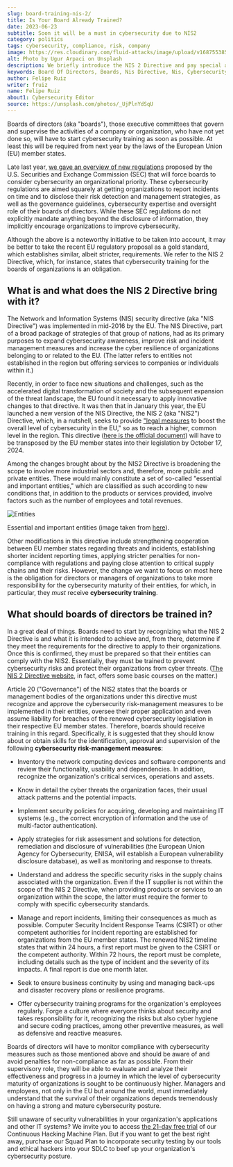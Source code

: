 ```yaml
---
slug: board-training-nis-2/
title: Is Your Board Already Trained?
date: 2023-06-23
subtitle: Soon it will be a must in cybersecurity due to NIS2
category: politics
tags: cybersecurity, compliance, risk, company
image: https://res.cloudinary.com/fluid-attacks/image/upload/v1687553852/blog/board-training-nis-2/cover_board_training_nis_2.webp
alt: Photo by Ugur Arpaci on Unsplash
description: We briefly introduce the NIS 2 Directive and pay special attention to its cybersecurity training requirement for organizations' boards of directors.
keywords: Board Of Directors, Boards, Nis Directive, Nis, Cybersecurity Training, European Union, Cybersecurity Risk Management Measures, Ethical Hacking, Pentesting
author: Felipe Ruiz
writer: fruiz
name: Felipe Ruiz
about1: Cybersecurity Editor
source: https://unsplash.com/photos/_UjPlnYdSqU
---
```


Boards of directors (aka "boards"),
those executive committees
that govern and supervise the activities of a company or organization,
who have not yet done so,
will have to start cybersecurity training as soon as possible.
At least this will be required from next year
by the laws of the European Union (EU) member states.

Late last year,
[we gave an overview of new regulations](../sec-new-regulations/)
proposed by the U.S. Securities and Exchange Commission (SEC)
that will force boards
to consider cybersecurity an organizational priority.
These cybersecurity regulations are aimed squarely
at getting organizations to report incidents on time
and to disclose their risk detection and management strategies,
as well as the governance guidelines,
cybersecurity expertise
and oversight role of their boards of directors.
While these SEC regulations do not explicitly mandate anything
beyond the disclosure of information,
they implicitly encourage organizations to improve cybersecurity.

Although the above is a noteworthy initiative
to be taken into account,
it may be better to take the recent EU regulatory proposal as a gold standard,
which establishes similar,
albeit stricter,
requirements.
We refer to the NIS 2 Directive,
which,
for instance,
states that
cybersecurity training for the boards of organizations is an obligation.

## What is and what does the NIS 2 Directive bring with it?

The Network and Information Systems (NIS) security directive
(aka "NIS Directive")
was implemented in mid-2016 by the EU.
The NIS Directive,
part of a broad package of strategies of that group of nations,
had as its primary purposes to expand cybersecurity awareness,
improve risk and incident management measures
and increase the cyber resilience of organizations
belonging to or related to the EU.
(The latter refers to entities not established in the region
but offering services to companies or individuals within it.)

Recently,
in order to face new situations and challenges,
such as the accelerated digital transformation of society
and the subsequent expansion of the threat landscape,
the EU found it necessary
to apply innovative changes to that directive.
It was then that in January this year,
the EU launched a new version of the NIS Directive,
the NIS 2 (aka "NIS2") Directive,
which,
in a nutshell,
seeks to provide ["legal measures](https://digital-strategy.ec.europa.eu/en/policies/nis2-directive)
to boost the overall level of cybersecurity in the EU,"
so as to reach a higher, common level in the region.
This directive
([here is the official document](https://eur-lex.europa.eu/legal-content/EN/TXT/PDF/?uri=CELEX:32022L2555&qid=1687364505463))
will have to be transposed by the EU member states into their legislation
by October 17, 2024.

Among the changes brought about by the NIS2 Directive is broadening the scope
to involve more industrial sectors and,
therefore,
more public and private entities.
These would mainly constitute a set
of so-called "essential and important entities,"
which are classified as such
according to new conditions that,
in addition to the products or services provided,
involve factors such as the number of employees and total revenues.

<div class="imgblock">

![Entities](https://res.cloudinary.com/fluid-attacks/image/upload/v1687553976/blog/board-training-nis-2/entities_ey_board_training_nis_2.webp)

<div class="title">

Essential and important entities (image taken from [here](https://assets.ey.com/content/dam/ey-sites/ey-com/en_be/topics/cybersecurity/nis/ey-graph-entities-scope.png.rendition.1800.1200.png)).

</div>

</div>

Other modifications in this directive
include strengthening cooperation between EU member states
regarding threats and incidents,
establishing shorter incident reporting times,
applying stricter penalties for non-compliance with regulations
and paying close attention to critical supply chains and their risks.
However,
the change we want to focus on most here is the obligation
for directors or managers of organizations
to take more responsibility for the cybersecurity maturity of their entities,
for which,
in particular,
they *must* receive **cybersecurity training**.

## What should boards of directors be trained in?

In a great deal of things.
Boards need to start by recognizing what the NIS 2 Directive is
and what it is intended to achieve
and, from there, determine
if they meet the requirements
for the directive to apply to their organizations.
Once this is confirmed,
they must be prepared
so that their entities can comply with the NIS2.
Essentially,
they must be trained to prevent cybersecurity risks
and protect their organizations from cyber threats.
([The NIS 2 Directive website](https://www.nis-2-directive.com/NIS_2_Directive_Board_of_Directors_Training.html),
in fact,
offers some basic courses on the matter.)

Article 20 ("Governance") of the NIS2
states that the boards or management bodies of the organizations
under this directive
must recognize and approve the cybersecurity risk-management measures
to be implemented in their entities,
oversee their proper application
and even assume liability for breaches of the renewed cybersecurity legislation
in their respective EU member states.
Therefore,
boards should receive training in this regard.
Specifically,
it is suggested that
they should know about or obtain skills
for the identification, approval and supervision
of the following **cybersecurity risk-management measures**:

- Inventory the network computing devices and software components
  and review their functionality, usability and dependencies.
  In addition,
  recognize the organization's critical services, operations and assets.

- Know in detail the cyber threats the organization faces,
  their usual attack patterns and the potential impacts.

- Implement security policies for acquiring,
  developing and maintaining IT systems
  (e.g., the correct encryption of information
  and the use of multi-factor authentication).

- Apply strategies for risk assessment
  and solutions for detection, remediation and disclosure of vulnerabilities
  (the European Union Agency for Cybersecurity,
  ENISA,
  will establish a European vulnerability disclosure database),
  as well as monitoring and response to threats.

<div>
<cta-banner
buttontxt="Read more"
link="/solutions/vulnerability-management/"
title="Get started with Fluid Attacks' Vulnerability Management solution
right now"
/>
</div>

- Understand and address the specific security risks
  in the supply chains associated with the organization.
  Even if the IT supplier is not within the scope of the NIS 2 Directive,
  when providing products or services to an organization within the scope,
  the latter must require the former
  to comply with specific cybersecurity standards.

- Manage and report incidents,
  limiting their consequences as much as possible.
  Computer Security Incident Response Teams (CSIRT)
  or other competent authorities for incident reporting
  are established for organizations from the EU member states.
  The renewed NIS2 timeline states that
  within 24 hours,
  a first report must be given to the CSIRT or the competent authority.
  Within 72 hours,
  the report must be complete,
  including details such as the type of incident
  and the severity of its impacts.
  A final report is due one month later.

- Seek to ensure business continuity
  by using and managing back-ups
  and disaster recovery plans or resilience programs.

- Offer cybersecurity training programs
  for the organization's employees regularly.
  Forge a culture where everyone thinks about security
  and takes responsibility for it,
  recognizing the risks
  but also cyber hygiene and secure coding practices,
  among other preventive measures,
  as well as defensive and reactive measures.

Boards of directors will have to monitor compliance
with cybersecurity measures
such as those mentioned above
and should be aware of and avoid penalties for non-compliance
as far as possible.
From their supervisory role,
they will be able to evaluate and analyze their effectiveness and progress
in a journey in which the level of cybersecurity maturity of organizations
is sought to be continuously higher.
Managers and employees,
not only in the EU but around the world,
must immediately understand that
the survival of their organizations depends tremendously
on having a strong and mature cybersecurity posture.

Still unaware of security vulnerabilities
in your organization's applications and other IT systems?
We invite you
to access [the 21-day free trial](https://app.fluidattacks.com/SignUp)
of our Continuous Hacking Machine Plan.
But if you want to get the best right away,
purchase our Squad Plan to incorporate security testing
by our tools and ethical hackers
into your SDLC
to beef up your organization's cybersecurity posture.
